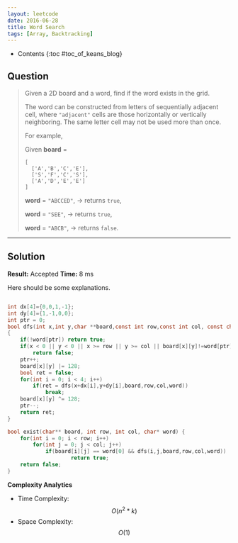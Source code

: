 ```yaml
---
layout: leetcode
date: 2016-06-28
title: Word Search
tags: [Array, Backtracking]
---
```


* Contents
{:toc #toc_of_keans_blog}

## Question

> Given a 2D board and a word, find if the word exists in the grid.
>
>The word can be constructed from letters of sequentially adjacent cell, where `"adjacent"` cells are those horizontally or vertically neighboring. The same letter cell may not be used more than once.
>
> For example,
>
> Given **board** =
>
>     [
>       ['A','B','C','E'],
>       ['S','F','C','S'],
>       ['A','D','E','E']
>     ]
>
>**word** = `"ABCCED"`, -> returns `true`,
>
>**word** = `"SEE"`, -> returns `true`,
>
>**word** = `"ABCB"`, -> returns `false`.
>
>

***

## Solution

**Result:** Accepted **Time:** 8 ms

Here should be some explanations.

```c

int dx[4]={0,0,1,-1};
int dy[4]={1,-1,0,0};
int ptr = 0;
bool dfs(int x,int y,char **board,const int row,const int col, const char * word)
{
    if(!word[ptr]) return true;
    if(x < 0 || y < 0 || x >= row || y >= col || board[x][y]!=word[ptr])
        return false;
    ptr++;
    board[x][y] |= 128;
    bool ret = false;
    for(int i = 0; i < 4; i++)
        if(ret = dfs(x+dx[i],y+dy[i],board,row,col,word))
            break;
    board[x][y] ^= 128;
    ptr--;
    return ret;
}

bool exist(char** board, int row, int col, char* word) {
    for(int i = 0; i < row; i++)
        for(int j = 0; j < col; j++)
            if(board[i][j] == word[0] && dfs(i,j,board,row,col,word))
                    return true;
    return false;
}
```

**Complexity Analytics**

- Time Complexity: $$O(n^2*k)$$
- Space Complexity: $$O(1)$$
